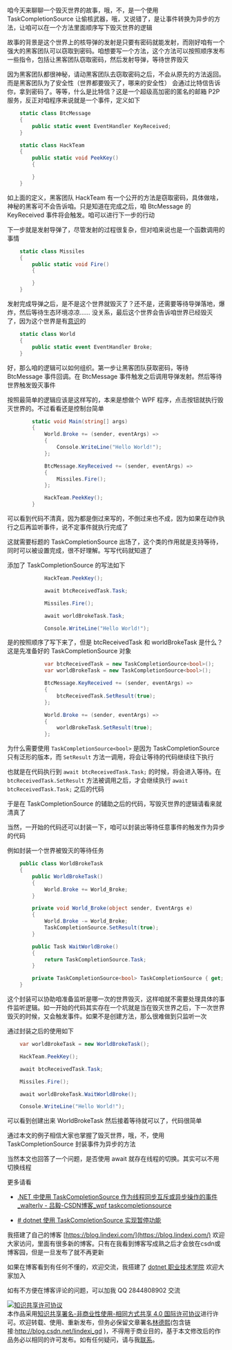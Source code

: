 
咱今天来聊聊一个毁灭世界的故事，哦，不，是一个使用 TaskCompletionSource 让偷核武器，哦，又说错了，是让事件转换为异步的方法，让咱可以在一个方法里面顺序写下毁灭世界的逻辑

<!--more-->


<!-- CreateTime:6/23/2020 3:25:38 PM -->

<!-- 发布 -->

故事的背景是这个世界上的核导弹的发射是只要有密码就能发射，而刚好咱有一个强大的黑客团队可以窃取到密码。咱想要写一个方法，这个方法可以按照顺序发布一些指令，包括让黑客团队窃取密码，然后发射导弹，等待世界毁灭

因为黑客团队都很神秘，请动黑客团队去窃取密码之后，不会从原先的方法返回。而是黑客团队为了安全性（世界都要毁灭了，哪来的安全性） 会通过比特信告诉你，拿到密码了。等等，什么是比特信？这是一个超级高加密的匿名的邮箱 P2P 服务，反正对咱程序来说就是一个事件，定义如下

```csharp
    static class BtcMessage
    {
        public static event EventHandler KeyReceived;
    }

    static class HackTeam
    {
        public static void PeekKey()
        {

        }
    }
```

如上面的定义，黑客团队 HackTeam 有一个公开的方法是窃取密码，具体做啥，神秘的黑客可不会告诉咱。只是知道在完成之后，咱 BtcMessage 的 KeyReceived 事件将会触发。咱可以进行下一步的行动

下一步就是发射导弹了，尽管发射的过程很复杂，但对咱来说也是一个函数调用的事情

```csharp
    static class Missiles
    {
        public static void Fire()
        {

        }
    }
```

发射完成导弹之后，是不是这个世界就毁灭了？还不是，还需要等待导弹落地，爆炸，然后等待生态环境凉凉…… 没关系，最后这个世界会告诉咱世界已经毁灭了，因为这个世界是有[意识](https://github.com/lindexi/lindexi.github.io/blob/master/从人工思维加上二阶熵猜测世界存在意志思维.md)的

```csharp
    static class World
    {
        public static event EventHandler Broke;
    }
```

好，那么咱的逻辑可以如何组织。第一步让黑客团队获取密码，等待 BtcMessage 事件回调。在 BtcMessage 事件触发之后调用导弹发射。然后等待世界触发毁灭事件

按照最简单的逻辑应该是这样写的，本来是想做个 WPF 程序，点击按钮就执行毁灭世界的。不过看看还是控制台简单

```csharp
        static void Main(string[] args)
        {
            World.Broke += (sender, eventArgs) =>
            {
                Console.WriteLine("Hello World!");
            };

            BtcMessage.KeyReceived += (sender, eventArgs) =>
            {
                Missiles.Fire();
            };

            HackTeam.PeekKey();
        }

```

可以看到代码不清真，因为都是倒过来写的，不倒过来也不成，因为如果在动作执行之后再监听事件，说不定事件就执行完成了

这就需要标题的 TaskCompletionSource 出场了，这个类的作用就是支持等待，同时可以被设置完成，很不好理解。写写代码就知道了

添加了 TaskCompletionSource 的写法如下

```csharp
            HackTeam.PeekKey();

            await btcReceivedTask.Task;

            Missiles.Fire();

            await worldBrokeTask.Task;

            Console.WriteLine("Hello World!");
```

是的按照顺序了写下来了，但是 btcReceivedTask 和 worldBrokeTask 是什么？这是先准备好的 TaskCompletionSource 对象

```csharp
            var btcReceivedTask = new TaskCompletionSource<bool>();
            var worldBrokeTask = new TaskCompletionSource<bool>();

            BtcMessage.KeyReceived += (sender, eventArgs) =>
            {
                btcReceivedTask.SetResult(true);
            };

            World.Broke += (sender, eventArgs) =>
            {
                worldBrokeTask.SetResult(true);
            };
```

为什么需要使用 `TaskCompletionSource<bool>` 是因为 TaskCompletionSource 只有泛形的版本，而 `SetResult` 方法一调用，将会让等待的代码继续往下执行

也就是在代码执行到 `await btcReceivedTask.Task;` 的时候，将会进入等待。在 `btcReceivedTask.SetResult` 方法被调用之后，才会继续执行 `await btcReceivedTask.Task;` 之后的代码

于是在 TaskCompletionSource 的辅助之后的代码，写毁灭世界的逻辑请看来就清真了

当然，一开始的代码还可以封装一下，咱可以封装出等待任意事件的触发作为异步的代码

例如封装一个世界被毁灭的等待任务

```csharp
    public class WorldBrokeTask
    {
        public WorldBrokeTask()
        {
            World.Broke += World_Broke;
        }

        private void World_Broke(object sender, EventArgs e)
        {
            World.Broke -= World_Broke;
            TaskCompletionSource.SetResult(true);
        }

        public Task WaitWorldBroke()
        {
            return TaskCompletionSource.Task;
        }

        private TaskCompletionSource<bool> TaskCompletionSource { get; } = new TaskCompletionSource<bool>();
    }

```

这个封装可以协助咱准备监听是哪一次的世界毁灭，这样咱就不需要处理具体的事件监听逻辑。如一开始的代码其实存在一个坑就是当在毁灭世界之后，下一次世界毁灭的时候，又会触发事件。如果不是创建方法，那么很难做到只监听一次

通过封装之后的使用如下

```csharp
    var worldBrokeTask = new WorldBrokeTask();

    HackTeam.PeekKey();

    await btcReceivedTask.Task;

    Missiles.Fire();

    await worldBrokeTask.WaitWorldBroke();

    Console.WriteLine("Hello World!");
```

可以看到创建出来 WorldBrokeTask 然后接着等待就可以了，代码很简单

通过本文的例子相信大家也掌握了毁灭世界，哦，不，使用 TaskCompletionSource 封装事件为异步的方法

当然本文也回答了一个问题，是否使用 await 就存在线程的切换。其实可以不用切换线程

更多请看

- [.NET 中使用 TaskCompletionSource 作为线程同步互斥或异步操作的事件_walterlv - 吕毅-CSDN博客_wpf taskcompletionsource](https://blog.csdn.net/WPwalter/article/details/85526459 )

- [# dotnet 使用 TaskCompletionSource 实现暂停功能](blog.lindexi.com/post/C-dotnet-%E4%BD%BF%E7%94%A8-TaskCompletionSource-%E5%AE%9E%E7%8E%B0%E6%9A%82%E5%81%9C%E5%8A%9F%E8%83%BD.html)



我搭建了自己的博客 [https://blog.lindexi.com/](https://blog.lindexi.com/) 欢迎大家访问，里面有很多新的博客。只有在我看到博客写成熟之后才会放在csdn或博客园，但是一旦发布了就不再更新

如果在博客看到有任何不懂的，欢迎交流，我搭建了 [dotnet 职业技术学院](https://t.me/dotnet_campus) 欢迎大家加入

如有不方便在博客评论的问题，可以加我 QQ 2844808902 交流

<a rel="license" href="http://creativecommons.org/licenses/by-nc-sa/4.0/"><img alt="知识共享许可协议" style="border-width:0" src="https://licensebuttons.net/l/by-nc-sa/4.0/88x31.png" /></a><br />本作品采用<a rel="license" href="http://creativecommons.org/licenses/by-nc-sa/4.0/">知识共享署名-非商业性使用-相同方式共享 4.0 国际许可协议</a>进行许可。欢迎转载、使用、重新发布，但务必保留文章署名[林德熙](http://blog.csdn.net/lindexi_gd)(包含链接:http://blog.csdn.net/lindexi_gd )，不得用于商业目的，基于本文修改后的作品务必以相同的许可发布。如有任何疑问，请与我[联系](mailto:lindexi_gd@163.com)。